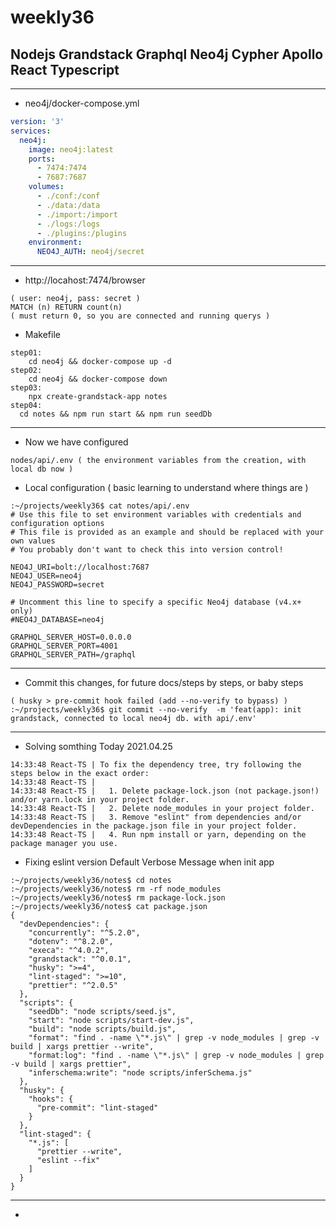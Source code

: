 # weekly36
## Nodejs Grandstack Graphql Neo4j Cypher Apollo React Typescript

-------------
- neo4j/docker-compose.yml
```yml
version: '3'
services:
  neo4j:
    image: neo4j:latest
    ports:
      - 7474:7474
      - 7687:7687
    volumes:
      - ./conf:/conf
      - ./data:/data
      - ./import:/import
      - ./logs:/logs
      - ./plugins:/plugins
    environment: 
      NEO4J_AUTH: neo4j/secret

```
-------------

- http://locahost:7474/browser
```
( user: neo4j, pass: secret ) 
MATCH (n) RETURN count(n)
( must return 0, so you are connected and running querys )
```

- Makefile
```
step01:
	cd neo4j && docker-compose up -d
step02:
	cd neo4j && docker-compose down 
step03:
	npx create-grandstack-app notes
step04:
  cd notes && npm run start && npm run seedDb

```

-------------
- Now we have configured
```
nodes/api/.env ( the environment variables from the creation, with local db now ) 
```

- Local configuration ( basic learning to understand where things are  )
```
:~/projects/weekly36$ cat notes/api/.env 
# Use this file to set environment variables with credentials and configuration options
# This file is provided as an example and should be replaced with your own values
# You probably don't want to check this into version control!

NEO4J_URI=bolt://localhost:7687
NEO4J_USER=neo4j
NEO4J_PASSWORD=secret

# Uncomment this line to specify a specific Neo4j database (v4.x+ only)
#NEO4J_DATABASE=neo4j

GRAPHQL_SERVER_HOST=0.0.0.0
GRAPHQL_SERVER_PORT=4001
GRAPHQL_SERVER_PATH=/graphql
```

-------------
- Commit this changes, for future docs/steps by steps, or baby steps
```
( husky > pre-commit hook failed (add --no-verify to bypass) )
:~/projects/weekly36$ git commit --no-verify  -m 'feat(app): init grandstack, connected to local neo4j db. with api/.env'
```

-----------------------
- Solving somthing Today 2021.04.25
```
14:33:48 React-TS | To fix the dependency tree, try following the steps below in the exact order:
14:33:48 React-TS | 
14:33:48 React-TS |   1. Delete package-lock.json (not package.json!) and/or yarn.lock in your project folder.
14:33:48 React-TS |   2. Delete node_modules in your project folder.
14:33:48 React-TS |   3. Remove "eslint" from dependencies and/or devDependencies in the package.json file in your project folder.
14:33:48 React-TS |   4. Run npm install or yarn, depending on the package manager you use.
```

- Fixing eslint version Default Verbose Message when init app
```
:~/projects/weekly36/notes$ cd notes
:~/projects/weekly36/notes$ rm -rf node_modules
:~/projects/weekly36/notes$ rm package-lock.json
:~/projects/weekly36/notes$ cat package.json 
{
  "devDependencies": {
    "concurrently": "^5.2.0",
    "dotenv": "^8.2.0",
    "execa": "^4.0.2",
    "grandstack": "^0.0.1",
    "husky": ">=4",
    "lint-staged": ">=10",
    "prettier": "^2.0.5"
  },
  "scripts": {
    "seedDb": "node scripts/seed.js",
    "start": "node scripts/start-dev.js",
    "build": "node scripts/build.js",
    "format": "find . -name \"*.js\" | grep -v node_modules | grep -v build | xargs prettier --write",
    "format:log": "find . -name \"*.js\" | grep -v node_modules | grep -v build | xargs prettier",
    "inferschema:write": "node scripts/inferSchema.js"
  },
  "husky": {
    "hooks": {
      "pre-commit": "lint-staged"
    }
  },
  "lint-staged": {
    "*.js": [
      "prettier --write",
      "eslint --fix"
    ]
  }
}
```


-----------------------
- 